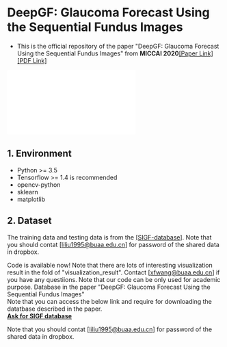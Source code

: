 # DeepGF: Glaucoma Forecast Using the Sequential Fundus Images
- This is the official repository of the paper "DeepGF: Glaucoma Forecast Using the Sequential Fundus Images" from **MICCAI 2020**[[Paper Link]](https://link.springer.com/chapter/10.1007/978-3-030-59722-1_60, "Paper Link")[[PDF Link]](https://link.springer.com/content/pdf/10.1007%2F978-3-030-59722-1_60.pdf)

![framework](./imgs/fullnet_101.pdf)

## 1. Environment
- Python >= 3.5
- Tensorflow >= 1.4 is recommended
- opencv-python
- sklearn
- matplotlib


## 2. Dataset
The training data and testing data is from the [[SIGF-database]](https://www.dropbox.com/s/a0p05573xx37lfx/SIGF-database.rar?dl=0, "Official SIGF"). Note that you should contat [liliu1995@buaa.edu.cn] for password of the shared data in dropbox.





Code is available now! Note that there are lots of interesting visualization result in the fold of "visualization_result". Contact [xfwang@buaa.edu.cn] if you have any questiions.
Note that our code can be only used for academic purpose.
Database in the paper "DeepGF: Glaucoma Forecast Using the Sequential Fundus Images"<br/>
Note that you can access the below link and require for downloading the datatbase described in the paper.<br/>
<b>[Ask for SIGF database](https://www.dropbox.com/s/a0p05573xx37lfx/SIGF-database.rar?dl=0)</b> 

Note that you should contat [liliu1995@buaa.edu.cn] for password of the shared data in dropbox.
